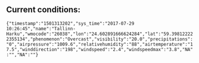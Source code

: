 ## Current conditions: 
 ``` {"timestamp":"1501313202","sys_time":"2017-07-29 10:26:45","name":"Tallinn-Harku","wmocode":"26038","lon":"24.602891666624284","lat":"59.398122222355134","phenomenon":"Overcast","visibility":"20.0","precipitations":"0","airpressure":"1009.6","relativehumidity":"88","airtemperature":"17.5","winddirection":"198","windspeed":"2.4","windspeedmax":"3.8","NA":"","NA":""} ```
